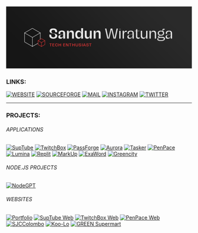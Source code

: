 [![banner](https://raw.githubusercontent.com/sandunwira/sandunwira/main/banner.png)](https://github.com/sandunwira)

### LINKS:

[![WEBSITE](https://img.shields.io/badge/WEBSITE-%23E73636.svg?style=for-the-badge)](https://sandunwira.github.io)
[![SOURCEFORGE](https://img.shields.io/badge/SOURCEFORGE-%23E73636.svg?style=for-the-badge&logo=sourceforge&logoColor=white)](https://sourceforge.net/u/sandunwira)
[![MAIL](https://img.shields.io/badge/MAIL-%23E73636.svg?style=for-the-badge&logo=maildotru&logoColor=white)](mailto:sandun.wira@outlook.com)
[![INSTAGRAM](https://img.shields.io/badge/INSTAGRAM-%23E73636.svg?style=for-the-badge&logo=instagram&logoColor=white)](https://www.instagram.com/sandunwira)
[![TWITTER](https://img.shields.io/badge/TWITTER-%23E73636.svg?style=for-the-badge&logo=twitter&logoColor=white)](https://twitter.com/sandunwira)

<hr>

### PROJECTS:

###### APPLICATIONS
[![SupTube](https://img.shields.io/badge/SupTube-%23ED1C24.svg?style=for-the-badge&logo=github&logoColor=white)](https://github.com/sandunwira/SupTube)
[![TwitchBox](https://img.shields.io/badge/TwitchBox-%23755CA7.svg?style=for-the-badge&logo=github&logoColor=white)](https://github.com/sandunwira/TwitchBox)
[![PassForge](https://img.shields.io/badge/PassForge-%23C33333.svg?style=for-the-badge&logo=github&logoColor=white)](https://github.com/sandunwira/PassForge)
[![Aurora](https://img.shields.io/badge/Aurora-%23C1184A.svg?style=for-the-badge&logo=github&logoColor=white)](https://github.com/sandunwira/Aurora)
[![Tasker](https://img.shields.io/badge/Tasker-%2343ADE9.svg?style=for-the-badge&logo=github&logoColor=white)](https://github.com/sandunwira/Tasker)
[![PenPace](https://img.shields.io/badge/PenPace-%232C88C3.svg?style=for-the-badge&logo=github&logoColor=white)](https://github.com/sandunwira/PenPace)
[![Lumina](https://img.shields.io/badge/Lumina-%236590BB.svg?style=for-the-badge&logo=github&logoColor=white)](https://github.com/sandunwira/Lumina)
[![Replit](https://img.shields.io/badge/Replit-%23EC5F07.svg?style=for-the-badge&logo=github&logoColor=white)](https://github.com/sandunwira/Replit)
[![MarkUp](https://img.shields.io/badge/MarkUp-%23424242.svg?style=for-the-badge&logo=github&logoColor=white)](https://github.com/sandunwira/MarkUp)
[![ExaWord](https://img.shields.io/badge/ExaWord-%2304395e.svg?style=for-the-badge&logo=github&logoColor=white)](https://github.com/sandunwira/ExaWord)
[![Greencity](https://img.shields.io/badge/Greencity-%23178600.svg?style=for-the-badge&logo=github&logoColor=white)](https://github.com/sandunwira/Greencity-CSharp)

###### NODE.JS PROJECTS
[![NodeGPT](https://img.shields.io/badge/Node_GPT-%23339933.svg?style=for-the-badge&logo=github&logoColor=white)](https://github.com/sandunwira/Node-GPT)

###### WEBSITES
[![Portfolio](https://img.shields.io/badge/Portfolio-%23E73636.svg?style=for-the-badge&logo=github&logoColor=white)](https://github.com/sandunwira/sandunwira.github.io)
[![SupTube Web](https://img.shields.io/badge/SupTube_Web-%23ED1C24.svg?style=for-the-badge&logo=github&logoColor=white)](https://github.com/sandunwira/SupTube-Web)
[![TwitchBox Web](https://img.shields.io/badge/TwitchBox_Web-%23755CA7.svg?style=for-the-badge&logo=github&logoColor=white)](https://github.com/sandunwira/TwitchBox-Web)
[![PenPace Web](https://img.shields.io/badge/PenPace_Web-%232C88C3.svg?style=for-the-badge&logo=github&logoColor=white)](https://github.com/sandunwira/PenPace-Web)
[![SJCColombo](https://img.shields.io/badge/SJCColombo-%231E4466.svg?style=for-the-badge&logo=github&logoColor=white)](https://github.com/sjccolombo/sjccolombo)
[![Koo-Lo](https://img.shields.io/badge/Koo_Lo-%231F59EC.svg?style=for-the-badge&logo=github&logoColor=white)](https://github.com/sandunwira/koo-lo.com)
[![GREEN Supermart](https://img.shields.io/badge/GREEN-%231DA31A.svg?style=for-the-badge&logo=github&logoColor=white)](https://github.com/Green-Supermart/GREEN)
